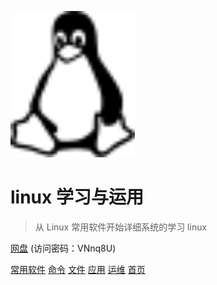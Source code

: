 <img src="_img/logo.svg" width="199.43px" height="234.2px" ></div>

# linux 学习与运用

> 从 Linux 常用软件开始详细系统的学习 linux

[网盘](https://www.jianguoyun.com/p/DdJrctwQrMbSBxjqoNcB) (访问密码：VNnq8U)

[常用软件](/software/)
[命令](/command/)
[文件](/file/)
[应用](/application/)
[运维](/operation-and-maintenance/)
<a href="https://lbb4511.top">首页</a>
